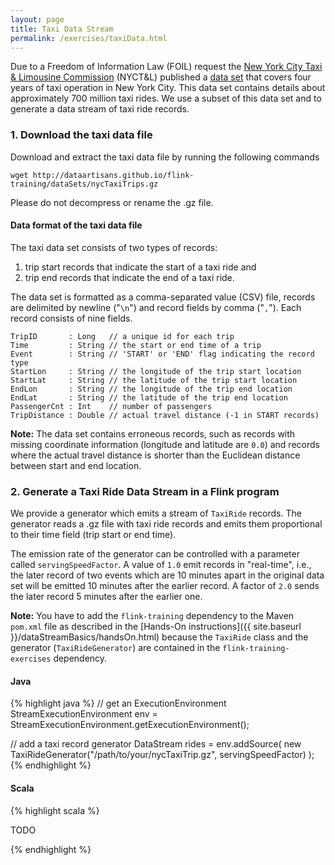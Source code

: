 ```yaml
---
layout: page
title: Taxi Data Stream
permalink: /exercises/taxiData.html
---
```


Due to a Freedom of Information Law (FOIL) request the [New York City Taxi & Limousine Commission](http://www.nyc.gov/html/tlc/html/home/home.shtml) (NYCT&L) published a [data set](https://uofi.app.box.com/NYCtaxidata) that covers four years of taxi operation in New York City. This data set contains details about approximately 700 million taxi rides. We use a subset of this data set and to generate a data stream of taxi ride records.

### 1. Download the taxi data file

Download and extract the taxi data file by running the following commands

~~~~
wget http://dataartisans.github.io/flink-training/dataSets/nycTaxiTrips.gz
~~~~

Please do not decompress or rename the .gz file.

#### Data format of the taxi data file

The taxi data set consists of two types of records: 

1. trip start records that indicate the start of a taxi ride and
2. trip end records that indicate the end of a taxi ride.

The data set is formatted as a comma-separated value (CSV) file, records are delimited by newline ("`\n`") and record fields by comma ("`,`").
Each record consists of nine fields.

~~~
TripID       : Long   // a unique id for each trip
Time         : String // the start or end time of a trip
Event        : String // 'START' or 'END' flag indicating the record type
StartLon     : String // the longitude of the trip start location
StartLat     : String // the latitude of the trip start location
EndLon       : String // the longitude of the trip end location
EndLat       : String // the latitude of the trip end location
PassengerCnt : Int    // number of passengers
TripDistance : Double // actual travel distance (-1 in START records)
~~~

**Note:** The data set contains erroneous records, such as records with missing coordinate information (longitude and latitude are `0.0`) and records where the actual travel distance is shorter than the Euclidean distance between start and end location.

### 2. Generate a Taxi Ride Data Stream in a Flink program

We provide a generator which emits a stream of `TaxiRide` records. The generator reads a .gz file with taxi ride records and emits them proportional to their time field (trip start or end time). 

The emission rate of the generator can be controlled with a parameter called `servingSpeedFactor`. A value of `1.0` emit records in "real-time", i.e., the later record of two events which are 10 minutes apart in the original data set will be emitted 10 minutes after the earlier record. A factor of `2.0` sends the later record 5 minutes after the earlier one.

**Note:** You have to add the `flink-training` dependency to the Maven `pom.xml` file as described in the [Hands-On instructions]({{ site.baseurl }}/dataStreamBasics/handsOn.html) because the `TaxiRide` class and the generator (`TaxiRideGenerator`) are contained in the `flink-training-exercises` dependency.

#### Java

{% highlight java %}
// get an ExecutionEnvironment
StreamExecutionEnvironment env = 
  StreamExecutionEnvironment.getExecutionEnvironment();

// add a taxi record generator
DataStream<TaxiRide> rides = env.addSource(
    new TaxiRideGenerator("/path/to/your/nycTaxiTrip.gz", servingSpeedFactor)
  );
{% endhighlight %}

#### Scala

{% highlight scala %}

TODO

{% endhighlight %}